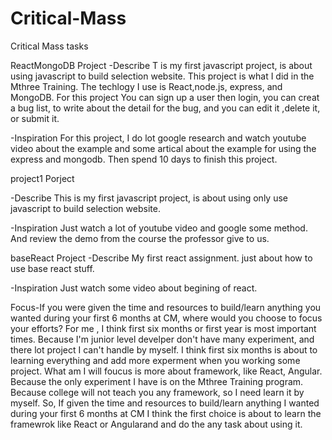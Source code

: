 # Critical-Mass
Critical Mass tasks 

ReactMongoDB Project
-Describe
T is my first javascript project, is about using javascript to build selection website. 
This project is what I did in the Mthree Training. The techlogy I use is React,node.js, express, and MongoDB. For this project You can sign up a user then login, you can creat a bug list, to write about the detail for the bug, and you can edit it ,delete it, or submit it. 

-Inspiration
For this project, I do lot google research and watch youtube video about the example and some artical about the example for using the express and mongodb. Then spend 10 days to finish this project.

project1 Porject

-Describe
This is my first javascript project, is about using only use javascript to build selection website. 

-Inspiration
Just watch a lot of youtube video and google some method. And review the demo from the course the professor give to us.

baseReact Project
-Describe
My first react assignment. just about how to use base react stuff.

-Inspiration
Just watch some video about begining of react.

Focus-If you were given the time and resources to build/learn anything you wanted during your first 6 months at CM, where would you choose to focus your efforts?
For me , I think first six months or first year is most important times. Because I'm junior level develper don't have many experiment, and there lot project I can't handle by myself. I think first six months is about to learning everything and add more experment when you working some project. What am I will foucus is more about framework, like React, Angular. Because the only experiment I have is on the Mthree Training program. Because college will not teach you any framework, so I need learn it by myself. So, If given the time and resources to build/learn anything I wanted during your first 6 months at CM I think the first choice is about to learn the framewrok like React or Angularand and do the any task about using it. 
